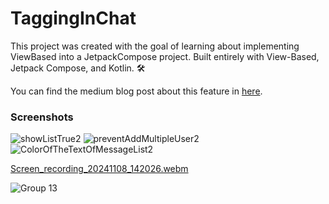 # TaggingInChat

This project was created with the goal of learning about implementing ViewBased into a JetpackCompose project. Built entirely with View-Based, Jetpack Compose, and Kotlin. 🛠️

You can find the medium blog post about this feature in [here](https://medium.com/p/3b8e799b9232/edit).

### Screenshots

![showListTrue2](https://github.com/user-attachments/assets/bd450b2b-6ee0-464f-9f26-00c3f53f1123)
![preventAddMultipleUser2](https://github.com/user-attachments/assets/6a479424-3d04-49b5-a468-14ef2c6d0f6c)
![ColorOfTheTextOfMessageList2](https://github.com/user-attachments/assets/2d17af34-c39b-4825-8107-a14c964005af)

[Screen_recording_20241108_142026.webm](https://github.com/user-attachments/assets/cfed6809-3e4d-46ed-8c60-e03248802bcb)

![Group 13](https://github.com/user-attachments/assets/75e004e7-134b-4456-9441-9dfc795b40d6)

<!--
![ColorOfTheTextOfMessageList2](https://github.com/user-attachments/assets/b0dc57f9-0f16-41eb-ad6d-7eaa27d18ef5)
![preventAddMultipleUser](https://github.com/user-attachments/assets/9ae90bef-4714-4c37-8762-7bdf88e5791f)
![showListTrue2](https://github.com/user-attachments/assets/b3db17cb-2c76-43ce-9ed1-8bb226d5dd05)
![Screenshot_20241108_142100_2](https://github.com/user-attachments/assets/e922c011-c56d-4d31-80c4-76445b67d1f6)
![Screenshot_20241108_142100](https://github.com/user-attachments/assets/97f1def8-c2d0-4c87-b533-c272664e4e2b)
![Group 6](https://github.com/user-attachments/assets/585b5cd8-532f-4ca2-a94c-110ea546d8fa)
![preventAddMultipleUser2](https://github.com/user-attachments/assets/784ab782-1fcb-44e7-9139-9714a8f2c504)
![showListFalse2](https://github.com/user-attachments/assets/acb213ce-9720-4866-8bf4-05817b883008)
[Screen_recording_20241108_142026.webm](https://github.com/user-attachments/assets/87d35aed-9bb6-4980-b6a1-ca0c11e95a3a)
![colorOfTheTextInTextFıeld](https://github.com/user-attachments/assets/06a73d6b-9f6f-4b48-a28a-36f49b474236)
![showListTrue](https://github.com/user-attachments/assets/2fab0020-057d-4433-a519-9d145effd3e0)
![showListFalse](https://github.com/user-attachments/assets/f59f75a8-5aee-4917-ba78-edc2457575ca)

![ColorOfTheTextOfMessageList](https://github.com/user-attachments/assets/c28ad2d4-f25f-43ae-933c-6267a03bf5ae)
![colorOfTheTextInTextFıeld2](https://github.com/user-attachments/assets/4389d9b2-3514-48f0-8b67-a73243ccf222)
-->
